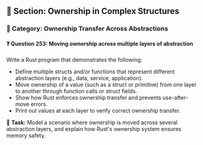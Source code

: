 ## 📘 Section: Ownership in Complex Structures  
### 🔹 Category: Ownership Transfer Across Abstractions  
#### ❓ Question 253: Moving ownership across multiple layers of abstraction

Write a Rust program that demonstrates the following:

- Define multiple structs and/or functions that represent different abstraction layers (e.g., data, service, application).
- Move ownership of a value (such as a struct or primitive) from one layer to another through function calls or struct fields.
- Show how Rust enforces ownership transfer and prevents use-after-move errors.
- Print out values at each layer to verify correct ownership transfer.

🔧 **Task:** Model a scenario where ownership is moved across several abstraction layers, and explain how Rust's ownership system ensures memory safety.
